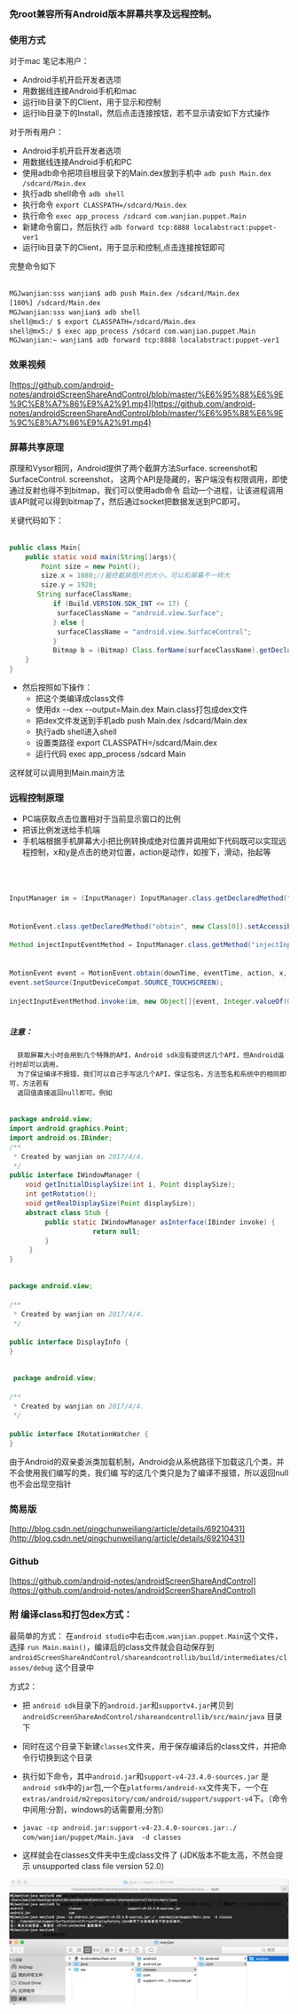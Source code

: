
### 免root兼容所有Android版本屏幕共享及远程控制。

### 使用方式

对于mac 笔记本用户：
* Android手机开启开发者选项
* 用数据线连接Android手机和mac
* 运行lib目录下的Client，用于显示和控制
* 运行lib目录下的Install，然后点击连接按钮，若不显示请安如下方式操作


对于所有用户：
* Android手机开启开发者选项
* 用数据线连接Android手机和PC
* 使用adb命令把项目根目录下的Main.dex放到手机中 `adb push Main.dex /sdcard/Main.dex`
* 执行adb shell命令 `adb shell`
* 执行命令 `export CLASSPATH=/sdcard/Main.dex`
* 执行命令 `exec app_process /sdcard com.wanjian.puppet.Main`
* 新建命令窗口，然后执行 `adb forward tcp:8888 localabstract:puppet-ver1`
* 运行lib目录下的Client，用于显示和控制,点击连接按钮即可



完整命令如下
```html

MGJwanjian:sss wanjian$ adb push Main.dex /sdcard/Main.dex
[100%] /sdcard/Main.dex
MGJwanjian:sss wanjian$ adb shell
shell@mx5:/ $ export CLASSPATH=/sdcard/Main.dex
shell@mx5:/ $ exec app_process /sdcard com.wanjian.puppet.Main
MGJwanjian:~ wanjian$ adb forward tcp:8888 localabstract:puppet-ver1


```




### 效果视频

[https://github.com/android-notes/androidScreenShareAndControl/blob/master/%E6%95%88%E6%9E%9C%E8%A7%86%E9%A2%91.mp4](https://github.com/android-notes/androidScreenShareAndControl/blob/master/%E6%95%88%E6%9E%9C%E8%A7%86%E9%A2%91.mp4)



### 屏幕共享原理

原理和Vysor相同，Android提供了两个截屏方法Surface. screenshot和SurfaceControl. screenshot，
这两个API是隐藏的，客户端没有权限调用，即使通过反射也得不到bitmap，我们可以使用adb命令
启动一个进程，让该进程调用该API就可以得到bitmap了，然后通过socket把数据发送到PC即可。

关键代码如下：
```java

public class Main{
    public static void main(String[]args){
        Point size = new Point();
        size.x = 1080;//最终截屏图片的大小，可以和屏幕不一样大
        size.y = 1920;
       String surfaceClassName;
           if (Build.VERSION.SDK_INT <= 17) {
            surfaceClassName = "android.view.Surface";
           } else {
            surfaceClassName = "android.view.SurfaceControl";
           }
           Bitmap b = (Bitmap) Class.forName(surfaceClassName).getDeclaredMethod("screenshot", new Class[]{Integer.TYPE, Integer.TYPE}).invoke(null, new Object[]{Integer.valueOf(size.x), Integer.valueOf(size.y)});
    }
}


```

* 然后按照如下操作：
    * 把这个类编译成class文件
    * 使用dx --dex --output=Main.dex  Main.class打包成dex文件
    * 把dex文件发送到手机adb push Main.dex /sdcard/Main.dex
    * 执行adb shell进入shell
    * 设置类路径 export CLASSPATH=/sdcard/Main.dex
    * 运行代码 exec app_process /sdcard Main

 这样就可以调用到Main.main方法

### 远程控制原理

* PC端获取点击位置相对于当前显示窗口的比例
* 把该比例发送给手机端
* 手机端根据手机屏幕大小把比例转换成绝对位置并调用如下代码既可以实现远程控制，x和y是点击的绝对位置，action是动作，如按下，滑动，抬起等

```java



InputManager im = (InputManager) InputManager.class.getDeclaredMethod("getInstance", new Class[0]).invoke(null, new Object[0]);


MotionEvent.class.getDeclaredMethod("obtain", new Class[0]).setAccessible(true);

Method injectInputEventMethod = InputManager.class.getMethod("injectInputEvent", new Class[]{InputEvent.class, Integer.TYPE});


MotionEvent event = MotionEvent.obtain(downTime, eventTime, action, x, y, pressure, 1.0f, 0, 1.0f, 1.0f, 0, 0);
event.setSource(InputDeviceCompat.SOURCE_TOUCHSCREEN);

injectInputEventMethod.invoke(im, new Object[]{event, Integer.valueOf(0)});



```

##### 注意：
      获取屏幕大小时会用到几个特殊的API，Android sdk没有提供这几个API，但Android运行时却可以调用，
      为了保证编译不报错，我们可以自己手写这几个API，保证包名，方法签名和系统中的相同即可，方法若有
      返回值直接返回null即可。例如


```java

package android.view;
import android.graphics.Point;
import android.os.IBinder;
/**
 * Created by wanjian on 2017/4/4.
 */
public interface IWindowManager {
    void getInitialDisplaySize(int i, Point displaySize);
    int getRotation();
    void getRealDisplaySize(Point displaySize);
    abstract class Stub {
         public static IWindowManager asInterface(IBinder invoke) {
                     return null;
         }
     }
}


```


```java

package android.view;

/**
 * Created by wanjian on 2017/4/4.
 */

public interface DisplayInfo {
}



```



```java
 package android.view;

/**
 * Created by wanjian on 2017/4/4.
 */

public interface IRotationWatcher {
}


```


由于Android的双亲委派类加载机制，Android会从系统路径下加载这几个类，并不会使用我们编写的类，我们编
写的这几个类只是为了编译不报错，所以返回null也不会出现空指针






### 简易版
[http://blog.csdn.net/qingchunweiliang/article/details/69210431](http://blog.csdn.net/qingchunweiliang/article/details/69210431)



### Github
[https://github.com/android-notes/androidScreenShareAndControl](https://github.com/android-notes/androidScreenShareAndControl)


### 附 编译class和打包dex方式：

最简单的方式：
在`android studio`中右击`com.wanjian.puppet.Main`这个文件，选择 `run Main.main()`，编译后的class文件就会自动保存到  
`androidScreenShareAndControl/shareandcontrollib/build/intermediates/classes/debug` 这个目录中 


方式2：
* 把 `android sdk`目录下的`android.jar`和`supportv4.jar`拷贝到   
`androidScreenShareAndControl/shareandcontrollib/src/main/java`
目录下

* 同时在这个目录下新建`classes`文件夹，用于保存编译后的class文件，并把命令行切换到这个目录

* 执行如下命令，其中`android.jar`和`support-v4-23.4.0-sources.jar` 是`android sdk`中的`jar`包,一个在`platforms/android-xx`文件夹下，一个在`extras/android/m2repository/com/android/support/support-v4`下。（命令中间用:分割，windows的话需要用;分割）

* `javac -cp android.jar:support-v4-23.4.0-sources.jar:./  com/wanjian/puppet/Main.java  -d classes`

* 这样就会在classes文件夹中生成class文件了 (JDK版本不能太高，不然会提示 unsupported class file version 52.0)

![img](https://raw.githubusercontent.com/android-notes/blogimg/master/%E6%89%93%E5%8C%85class%E5%92%8Cdex.png)


